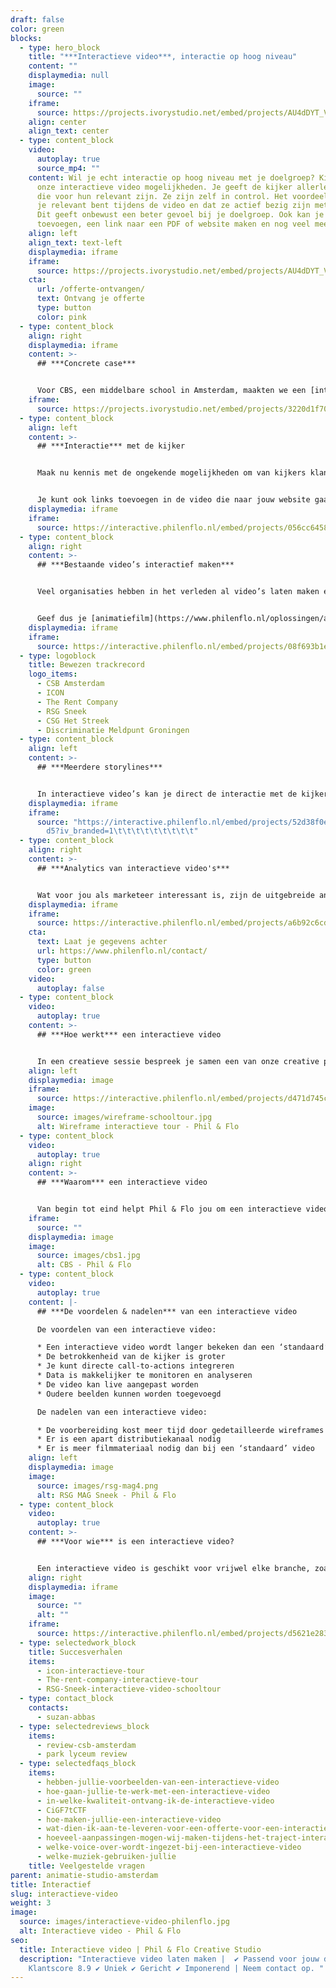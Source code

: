 ```yaml
---
draft: false
color: green
blocks:
  - type: hero_block
    title: "***Interactieve video***, interactie op hoog niveau"
    content: ""
    displaymedia: null
    image:
      source: ""
    iframe:
      source: https://projects.ivorystudio.net/embed/projects/AU4dDYT_VFMk
    align: center
    align_text: center
  - type: content_block
    video:
      autoplay: true
      source_mp4: ""
    content: Wil je echt interactie op hoog niveau met je doelgroep? Kies dan voor
      onze interactieve video mogelijkheden. Je geeft de kijker allerlei keuzes
      die voor hun relevant zijn. Ze zijn zelf in control. Het voordeel is dat
      je relevant bent tijdens de video en dat ze actief bezig zijn met je merk.
      Dit geeft onbewust een beter gevoel bij je doelgroep. Ook kan je een quiz
      toevoegen, een link naar een PDF of website maken en nog veel meer.
    align: left
    align_text: text-left
    displaymedia: iframe
    iframe:
      source: https://projects.ivorystudio.net/embed/projects/AU4dDYT_VFMk
    cta:
      url: /offerte-ontvangen/
      text: Ontvang je offerte
      type: button
      color: pink
  - type: content_block
    align: right
    displaymedia: iframe
    content: >-
      ## ***Concrete case***


      Voor CBS, een middelbare school in Amsterdam, maakten we een [interactieve school tour](https://www.philenflo.nl/virtuele-school-rondleiding/). De open dagen spelen een essentiële rol voor de werving van nieuwe leerlingen voor de school. Met de interactieve tour kan het CBS zich 365 dagen per jaar presenteren aan groep 7 en 8-leerlingen en hun ouders. In de tour nemen leerlingen van de school je mee langs al het unieke aanbod dat het CBS te bieden heeft. Bijvoorbeeld de exacte en niet exacte vakken, sport en muziek en millennium skills. De kijker bepaald zelf welke routes hij doorloopt en welke onderdelen van het onderwijs of de school hij bekijkt. Bekijk hier het resultaat van de [interactieve tour voor CBS Amsterdam](https://www.philenflo.nl/portfolio/csb-amsterdam-interactieve-tour/).
    iframe:
      source: https://projects.ivorystudio.net/embed/projects/3220d1f70cb359a9fe46b9b5
  - type: content_block
    align: left
    content: >-
      ## ***Interactie*** met de kijker


      Maak nu kennis met de ongekende mogelijkheden om van kijkers klanten te maken. Kijkers kunnen bijvoorbeeld in de interactieve video op een KOOP NU knop klikken bij het tonen van een product.


      Je kunt ook links toevoegen in de video die naar jouw website gaat. In plaats van links naast de video, of eronder, zet je de links om op te klikken gewoon in de video. Integreer sociale media, polls, pdf-bestanden en meer… de mogelijkheden zijn ongekend!
    displaymedia: iframe
    iframe:
      source: https://interactive.philenflo.nl/embed/projects/056cc645807e8fbb85880c90?iv_branded=1
  - type: content_block
    align: right
    content: >-
      ## ***Bestaande video’s interactief maken***


      Veel organisaties hebben in het verleden al video’s laten maken en willen niet opnieuw investeren in nieuwe video of animatie. Met de interactieve video oplossingen van Phil & Flo hoeft dat ook niet, wij kunnen bestaande video’s interactief maken zodat ze een nieuw jasje krijgen en weer jaren meekunnen.


      Geef dus je [animatiefilm](https://www.philenflo.nl/oplossingen/animatie-laten-maken/) of [bedrijfsfilm](https://www.philenflo.nl/bedrijfsfilm-laten-maken/) een nieuwe dimensie en creëer onweerstaanbare interacties waar je maar wilt!
    displaymedia: iframe
    iframe:
      source: https://interactive.philenflo.nl/embed/projects/08f693b1e5172b3ebfa10e00?iv_branded=1
  - type: logoblock
    title: Bewezen trackrecord
    logo_items:
      - CSB Amsterdam
      - ICON
      - The Rent Company
      - RSG Sneek
      - CSG Het Streek
      - Discriminatie Meldpunt Groningen
  - type: content_block
    align: left
    content: >-
      ## ***Meerdere storylines***


      In interactieve video’s kan je direct de interactie met de kijker opzoeken. Je kan de kijker de keuze geven welke richting het wil opgaan in de animatiefilm, of welke informatie belangrijk is voor hem of haar. Daarnaast zorgt interactieve video ervoor dat je niet meerdere video’s hoeft te publiceren. Aangezien alles in één heldere videoplayer past. Dit kan perfect met een [virtuele tour](https://www.philenflo.nl/virtuele-tour/).
    displaymedia: iframe
    iframe:
      source: "https://interactive.philenflo.nl/embed/projects/52d38f0ece1d9c7c895589\
        d5?iv_branded=1\t\t\t\t\t\t\t\t\t"
  - type: content_block
    align: right
    content: >-
      ## ***Analytics van interactieve video's***


      Wat voor jou als marketeer interessant is, zijn de uitgebreide analytics mogelijkheden. Zo kan je zien waar de kijker op klikt. Je gaat patronen herkennen zoals je dat nu al in je website doet. Daarnaast zijn de links makkelijk en LIVE aan te passen door ons. Dat betekent dat je nooit meer iets offline hoeft te halen. Neem contact op met onze specialisten die je meer kunnen vertellen over interactieve video en interactieve animatie! Bel 085 -273 8331 of...
    displaymedia: iframe
    iframe:
      source: https://interactive.philenflo.nl/embed/projects/a6b92c6cdcf71d5f6e4f2e54?iv_branded=1
    cta:
      text: Laat je gegevens achter
      url: https://www.philenflo.nl/contact/
      type: button
      color: green
    video:
      autoplay: false
  - type: content_block
    video:
      autoplay: true
    content: >-
      ## ***Hoe werkt*** een interactieve video


      In een creatieve sessie bespreek je samen een van onze creative producers alle unieke, onderscheidende en belangrijke onderdelen die jouw school te bieden heeft. Op basis daarvan maakt de creative producer een zogeheten wireframe, waarin een overzicht staat hoe de interactieve film opgebouwd is en hoe alle onderdelen met elkaar verbonden zijn in een route. In overleg werken we toe naar het definitieve wireframe voor de interactieve film. Op de draaidag wordt dit wireframe gevolgd aan de hand van een [script](https://www.philenflo.nl/kennisbank/hoe-maak-je-een-videoscript/) en worden alle routes gefilmd. Onze editor verbindt alle toffe beelden en voegt de knoppen toe, zodat de kijker op een interactieve manier de video kan bekijken.
    align: left
    displaymedia: image
    iframe:
      source: https://interactive.philenflo.nl/embed/projects/d471d745c81adaa616ce9290?iv_branded=1
    image:
      source: images/wireframe-schooltour.jpg
      alt: Wireframe interactieve tour - Phil & Flo
  - type: content_block
    video:
      autoplay: true
    align: right
    content: >-
      ## ***Waarom*** een interactieve video


      Van begin tot eind helpt Phil & Flo jou om een interactieve video te maken die je jarenlang kan inzetten. In overzichtelijke statistieken zie je terug welke onderdelen van je tour het beste aanslaan bij de kijkers en hoe de video ervaren wordt. Onze [interactieve tours](https://www.philenflo.nl/virtuele-tour/) zijn grotendeels live aanpasbaar. Dit betekent dat we alle teksten en knoppen in een interactieve video kunnen aanpassen, zonder de film offline te halen. Zo kan je in een later stadium altijd belangrijke wijzigingen doorvoeren en een film actueel houden, zonder dure investeringen. Samen met Phil & Flo haal je het maximale uit je interactieve video.
    iframe:
      source: ""
    displaymedia: image
    image:
      source: images/cbs1.jpg
      alt: CBS - Phil & Flo
  - type: content_block
    video:
      autoplay: true
    content: |-
      ## ***De voordelen & nadelen*** van een interactieve video

      De voordelen van een interactieve video:

      * Een interactieve video wordt langer bekeken dan een ‘standaard’ video
      * De betrokkenheid van de kijker is groter
      * Je kunt directe call-to-actions integreren
      * Data is makkelijker te monitoren en analyseren
      * De video kan live aangepast worden
      * Oudere beelden kunnen worden toegevoegd

      De nadelen van een interactieve video:

      * De voorbereiding kost meer tijd door gedetailleerde wireframes
      * Er is een apart distributiekanaal nodig
      * Er is meer filmmateriaal nodig dan bij een ‘standaard’ video
    align: left
    displaymedia: image
    image:
      source: images/rsg-mag4.png
      alt: RSG MAG Sneek - Phil & Flo
  - type: content_block
    video:
      autoplay: true
    content: >-
      ## ***Voor wie*** is een interactieve video?


      Een interactieve video is geschikt voor vrijwel elke branche, zoals [innovatieve tech](https://www.philenflo.nl/branches/innovatieve-tech/), [zorg](https://www.philenflo.nl/branches/zorg-pharma/) en [onderwijs](https://www.philenflo.nl/branches/onderwijs-kunst-cultuur/). Het kan plaatsvinden in een ziekenhuis, school, hotel, brouwerij, fabriek of in de makelaardij, maar het kan ook ingezet worden in een stad of museum voor toerisme. Laat mensen over de hele wereld zien wat jij te bieden hebt. Met behulp van [video](https://www.philenflo.nl/oplossingen/video-laten-maken/), foto, [virtual reality](https://www.philenflo.nl/oplossingen/virtual-reality/) en [animatie](https://www.philenflo.nl/oplossingen/animatie-laten-maken/) kan jouw organisatie online bezocht worden. De mogelijkheden zijn eindeloos.
    align: right
    displaymedia: iframe
    image:
      source: ""
      alt: ""
    iframe:
      source: https://interactive.philenflo.nl/embed/projects/d5621e2835d285fdf02c56b6?iv_branded=1
  - type: selectedwork_block
    title: Succesverhalen
    items:
      - icon-interactieve-tour
      - The-rent-company-interactieve-tour
      - RSG-Sneek-interactieve-video-schooltour
  - type: contact_block
    contacts:
      - suzan-abbas
  - type: selectedreviews_block
    items:
      - review-csb-amsterdam
      - park lyceum review
  - type: selectedfaqs_block
    items:
      - hebben-jullie-voorbeelden-van-een-interactieve-video
      - hoe-gaan-jullie-te-werk-met-een-interactieve-video
      - in-welke-kwaliteit-ontvang-ik-de-interactieve-video
      - CiGF7tCTF
      - hoe-maken-jullie-een-interactieve-video
      - wat-dien-ik-aan-te-leveren-voor-een-offerte-voor-een-interactieve-video
      - hoeveel-aanpassingen-mogen-wij-maken-tijdens-het-traject-interactieve-video
      - welke-voice-over-wordt-ingezet-bij-een-interactieve-video
      - welke-muziek-gebruiken-jullie
    title: Veelgestelde vragen
parent: animatie-studio-amsterdam
title: Interactief
slug: interactieve-video
weight: 3
image:
  source: images/interactieve-video-philenflo.jpg
  alt: Interactieve video - Phil & Flo
seo:
  title: Interactieve video | Phil & Flo Creative Studio
  description: "Interactieve video laten maken |  ✔ Passend voor jouw doelgroep ✔
    Klantscore 8.9 ✔ Uniek ✔ Gericht ✔ Imponerend | Neem contact op. "
---
```

